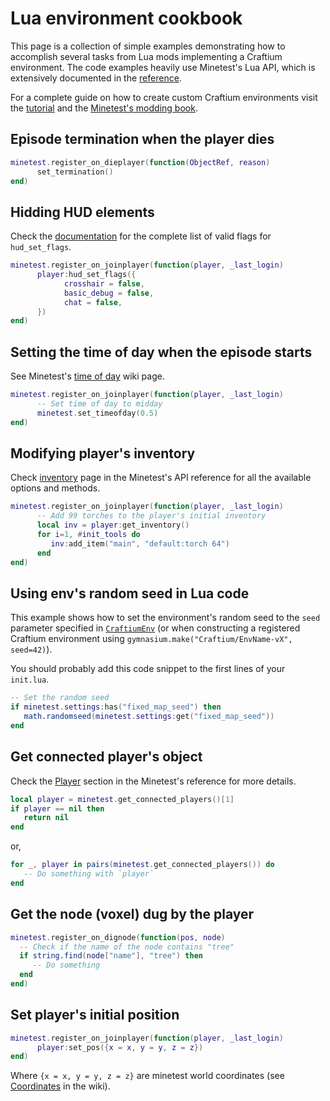 # Lua environment cookbook

This page is a collection of simple examples demonstrating how to accomplish several tasks from Lua mods implementing a Craftium environment. The code examples heavily use Minetest's Lua API, which is extensively documented in the [reference](https://api.minetest.net/).

For a complete guide on how to create custom Craftium environments visit the [tutorial](./creating-envs.md) and the [Minetest's modding book](https://rubenwardy.com/minetest_modding_book/en/basics/getting_started.html).

## Episode termination when the player dies

```lua
minetest.register_on_dieplayer(function(ObjectRef, reason)
      set_termination()
end)
```

## Hidding HUD elements

Check the [documentation](https://api.minetest.net/class-reference/#player-only-no-op-for-other-objects) for the complete list of valid flags for `hud_set_flags`.

```lua
minetest.register_on_joinplayer(function(player, _last_login)
      player:hud_set_flags({
            crosshair = false,
            basic_debug = false,
            chat = false,
      })
end)
```

## Setting the time of day when the episode starts

See Minetest's [time of day](https://wiki.minetest.net/Time_of_day) wiki page.

```lua
minetest.register_on_joinplayer(function(player, _last_login)
      -- Set time of day to midday
      minetest.set_timeofday(0.5)
end)
```

## Modifying player's inventory

Check [inventory](https://api.minetest.net/inventory/) page in the Minetest's API reference for all the available options and methods.

```lua
minetest.register_on_joinplayer(function(player, _last_login)
      -- Add 99 torches to the player's initial inventory
      local inv = player:get_inventory()
      for i=1, #init_tools do
         inv:add_item("main", "default:torch 64")
      end
end)
```

## Using env's random seed in Lua code

This example shows how to set the environment's random seed to the `seed` parameter specified in [`CraftiumEnv`](./reference.md) (or when constructing a registered Craftium environment using `gymnasium.make("Craftium/EnvName-vX", seed=42)`).

You should probably add this code snippet to the first lines of your `init.lua`.

```lua
-- Set the random seed
if minetest.settings:has("fixed_map_seed") then
   math.randomseed(minetest.settings:get("fixed_map_seed"))
end
```


## Get connected player's object

Check the [Player](https://api.minetest.net/class-reference/#player-only-no-op-for-other-objects) section in the Minetest's reference for more details.

```lua
local player = minetest.get_connected_players()[1]
if player == nil then
   return nil
end
```

or,

```lua
for _, player in pairs(minetest.get_connected_players()) do
   -- Do something with `player`
end
```

## Get the node (voxel) dug by the player

```lua
minetest.register_on_dignode(function(pos, node)
  -- Check if the name of the node contains "tree"
  if string.find(node["name"], "tree") then
     -- Do something
  end
end)
```

## Set player's initial position

```lua
minetest.register_on_joinplayer(function(player, _last_login)
      player:set_pos({x = x, y = y, z = z})
end)
```

Where `{x = x, y = y, z = z}` are minetest world coordinates (see [Coordinates](https://wiki.minetest.net/Coordinates) in the wiki).
